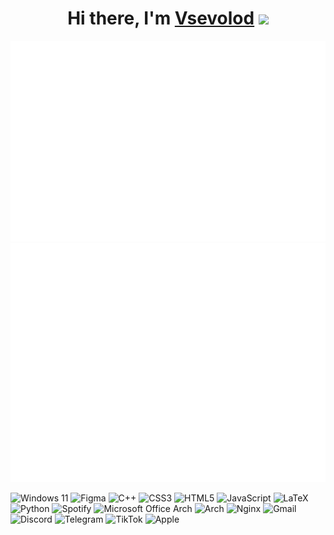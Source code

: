 <h1 align="center">Hi there, I'm <a href="https://t.me/sevafacer" target="_blank">Vsevolod</a> 
<img src="https://github.com/blackcater/blackcater/raw/main/images/Hi.gif" height="32"/></h1>

<p align="center">
  <img src="metrics.terminal.svg" />
  <img src="metrics.plugin.skyline.svg" />
</p>

![Windows 11](https://img.shields.io/badge/Windows%2011-%230079d5.svg?style=for-the-badge&logo=Windows%2011&logoColor=white)
![Figma](https://img.shields.io/badge/figma-%23F24E1E.svg?style=for-the-badge&logo=figma&logoColor=white)
![C++](https://img.shields.io/badge/c++-%2300599C.svg?style=for-the-badge&logo=c%2B%2B&logoColor=white)
![CSS3](https://img.shields.io/badge/css3-%231572B6.svg?style=for-the-badge&logo=css3&logoColor=white)
![HTML5](https://img.shields.io/badge/html5-%23E34F26.svg?style=for-the-badge&logo=html5&logoColor=white)
![JavaScript](https://img.shields.io/badge/javascript-%23323330.svg?style=for-the-badge&logo=javascript&logoColor=%23F7DF1E)
![LaTeX](https://img.shields.io/badge/latex-%23008080.svg?style=for-the-badge&logo=latex&logoColor=white)
![Python](https://img.shields.io/badge/python-3670A0?style=for-the-badge&logo=python&logoColor=ffdd54)
![Spotify](https://img.shields.io/badge/Spotify-1ED760?style=for-the-badge&logo=spotify&logoColor=white)
![Microsoft Office](https://img.shields.io/badge/Microsoft_Office-D83B01?style=for-the-badge&logo=microsoft-office&logoColor=white)
Arch	![Arch](https://img.shields.io/badge/Arch%20Linux-1793D1?logo=arch-linux&logoColor=fff&style=for-the-badge)
	![Nginx](https://img.shields.io/badge/nginx-%23009639.svg?style=for-the-badge&logo=nginx&logoColor=white)
 ![Gmail](https://img.shields.io/badge/Gmail-D14836?style=for-the-badge&logo=gmail&logoColor=white)
 ![Discord](https://img.shields.io/badge/Discord-%235865F2.svg?style=for-the-badge&logo=discord&logoColor=white)
 ![Telegram](https://img.shields.io/badge/Telegram-2CA5E0?style=for-the-badge&logo=telegram&logoColor=white)
 ![TikTok](https://img.shields.io/badge/TikTok-%23000000.svg?style=for-the-badge&logo=TikTok&logoColor=white)
 ![Apple](https://img.shields.io/badge/Apple-%23000000.svg?style=for-the-badge&logo=apple&logoColor=white)
